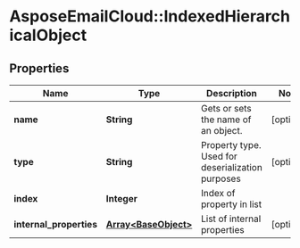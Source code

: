 # AsposeEmailCloud::IndexedHierarchicalObject

## Properties
Name | Type | Description | Notes
------------ | ------------- | ------------- | -------------
**name** | **String** | Gets or sets the name of an object. | [optional] 
**type** | **String** | Property type. Used for deserialization purposes | [optional] 
**index** | **Integer** | Index of property in list | 
**internal_properties** | [**Array&lt;BaseObject&gt;**](BaseObject.md) | List of internal properties | [optional] 


